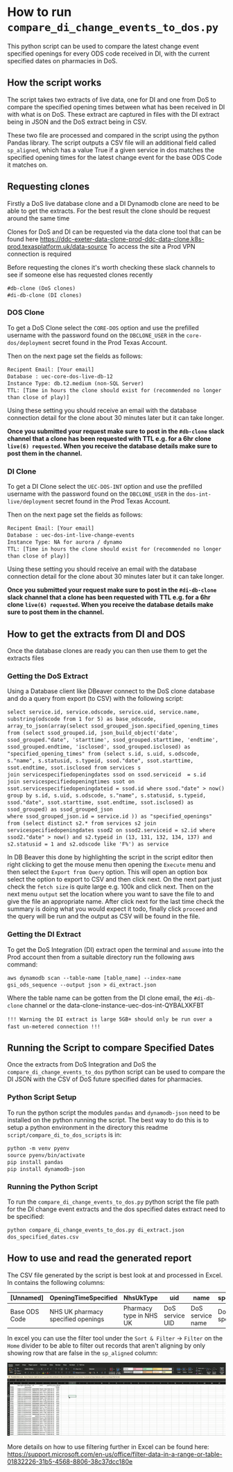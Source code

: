 # How to run `compare_di_change_events_to_dos.py`

This python script can be used to compare the latest change event specified openings for every ODS code received in DI, with the current specified dates on pharmacies in DoS.

## **How the script works**

The script takes two extracts of live data, one for DI and one from DoS to compare the specified opening times between what has been received in DI with what is on DoS. These extract are captured in files with the DI extract being in JSON and the DoS extract being in CSV.

These two file are processed and compared in the script using the python Pandas library. The script outputs a CSV file will an additional field called `sp_aligned`, which has a value True if a given service in dos matches the specified opening times for the latest change event for the base ODS Code it matches on.


## **Requesting clones**

Firstly a DoS live database clone and a DI Dynamodb clone are need to be able to get the extracts. For the best result the clone should be request around the same time

Clones for DoS and DI can be requested via the data clone tool that can be found here https://ddc-exeter-data-clone-prod-ddc-data-clone.k8s-prod.texasplatform.uk/data-source
To access the site a Prod VPN connection is required

Before requesting the clones it's worth checking these slack channels to see if someone else has requested clones recently

    #db-clone (DoS clones)
    #di-db-clone (DI clones)

### **DOS Clone**

To get a DoS Clone select the `CORE-DOS` option and use the prefilled username with the password found on the `DBCLONE_USER` in the `core-dos/deployment` secret found in the Prod Texas Account.

Then on the next page set the fields as follows:

    Recipent Email: [Your email]
    Database : uec-core-dos-live-db-12
    Instance Type: db.t2.medium (non-SQL Server)
    TTL: [Time in hours the clone should exist for (recommended no longer than close of play)]

Using these setting you should receive an email with the database connection detail for the clone about 30 minutes later but it can take longer.

**Once you submitted your request make sure to post in the `#db-clone` slack channel that a clone has been requested with TTL e.g. for a 6hr clone `live(6) requested`. When you receive the database details make sure to post them in the channel.**

### **DI Clone**

To get a DI Clone select the `UEC-DOS-INT` option and use the prefilled username with the password found on the `DBCLONE_USER` in the `dos-int-live/deployment` secret found in the Prod Texas Account.

Then on the next page set the fields as follows:

    Recipent Email: [Your email]
    Database : uec-dos-int-live-change-events
    Instance Type: NA for aurora / dynamo
    TTL: [Time in hours the clone should exist for (recommended no longer than close of play)]

Using these setting you should receive an email with the database connection detail for the clone about 30 minutes later but it can take longer.

**Once you submitted your request make sure to post in the `#di-db-clone` slack channel that a clone has been requested with TTL e.g. for a 6hr clone `live(6) requested`. When you receive the database details make sure to post them in the channel.**

## **How to get the extracts from DI and DOS**

Once the database clones are ready you can then use them to get the extracts files

### **Getting the DoS Extract**

Using a Database client like DBeaver connect to the DoS clone database and do a query from export (to CSV) with the following script:

    select service.id, service.odscode, service.uid, service.name, substring(odscode from 1 for 5) as base_odscode, array_to_json(array(select ssod_grouped_json.specified_opening_times
    from (select ssod_grouped.id, json_build_object('date', ssod_grouped."date", 'starttime', ssod_grouped.starttime, 'endtime', ssod_grouped.endtime, 'isclosed', ssod_grouped.isclosed) as "specified_opening_times" from (select s.id, s.uid, s.odscode, s."name", s.statusid, s.typeid, ssod."date", ssot.starttime, ssot.endtime, ssot.isclosed from services s
    join servicespecifiedopeningdates ssod on ssod.serviceid  = s.id
    join servicespecifiedopeningtimes ssot on ssot.servicespecifiedopeningdateid = ssod.id where ssod."date" > now()
    group by s.id, s.uid, s.odscode, s."name", s.statusid, s.typeid, ssod."date", ssot.starttime, ssot.endtime, ssot.isclosed) as ssod_grouped) as ssod_grouped_json
    where ssod_grouped_json.id = service.id )) as "specified_openings" from (select distinct s2.* from services s2 join servicespecifiedopeningdates ssod2 on ssod2.serviceid = s2.id where ssod2."date" > now() and s2.typeid in (13, 131, 132, 134, 137) and s2.statusid = 1 and s2.odscode like 'F%') as service

In DB Beaver this done by highlighting the script in the script editor then right clicking to get the mouse menu then opening the `Execute` menu and then select the `Export from Query` option. This will open an option box select the option to export to CSV and then click next.
On the next part just check the `fetch size` is quite large e.g. 100k and click next. Then on the next menu `output` set the location where you want to save the file to and give the file
an appropriate name. After click next for the last time check the summary is doing what you would expect it todo, finally click `proceed` and the query will be run and the output as CSV will be found in the file.

### **Getting the DI Extract**

To get the DoS Integration (DI) extract open the terminal and `assume` into the Prod account then from a suitable directory run the following aws command:

    aws dynamodb scan --table-name [table_name] --index-name gsi_ods_sequence --output json > di_extract.json

Where the table name can be gotten from the DI clone email, the `#di-db-clone` channel or the
data-clone-instance-uec-dos-int-QYBALXKFBT

`!!! Warning the DI extract is large 5GB+ should only be run over a fast un-metered connection !!!`

## Running the Script to compare Specified Dates

Once the extracts from DoS Integration and DoS the `compare_di_change_events_to_dos` python script can be used to compare the DI JSON with the CSV of DoS future specified dates for pharmacies.

### **Python Script Setup**

To run the python script the modules `pandas` and `dynamodb-json` need to be installed on the python running the script. The best way to do this is to setup a python environment in the directory this readme `script/compare_di_to_dos_scripts` is in:

    python -m venv pyenv
    source pyenv/bin/activate
    pip install pandas
    pip install dynamodb-json

### **Running the Python Script**

To run the `compare_di_change_events_to_dos.py` python script the file path for the DI change event extracts and the dos specified dates extract need to be specified:

    python compare_di_change_events_to_dos.py di_extract.json dos_specified_dates.csv

## How to use and read the generated report

The CSV file generated by the script is best look at and processed in Excel. In contains the following columns:

| [Unnamed] | OpeningTimeSpecified | NhsUkType | uid | name | specified_openings | sp_aligned |
| - | - | - | - | - | - | - |
| Base ODS Code | NHS UK pharmacy specified openings | Pharmacy type in NHS UK | DoS service UID | DoS service name | DoS service specified openings | True if the openings match |

In excel you can use the filter tool under the `Sort & Filter` -> `Filter` on the `Home` divider to be able to filter out records that aren't aligning by only showing row that are false in the `sp_aligned` column:

![how_to_filter](./how_to_filter.gif)

More details on how to use filtering further in Excel can be found here: https://support.microsoft.com/en-us/office/filter-data-in-a-range-or-table-01832226-31b5-4568-8806-38c37dcc180e

